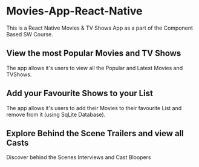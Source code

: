 # Movies-App-React-Native
This is a React Native Movies & TV Shows App as a part of the Component Based SW Course. 

## View the most Popular Movies and TV Shows
The app allows it's users to view all the Popular and Latest Movies and TVShows.

## Add your Favourite Shows to your List
The app allows it's users to add their Movies to their favourite List and remove from it (using SqLite Database).

## Explore Behind the Scene Trailers and view all Casts
Discover behind the Scenes Interviews and Cast Bloopers 

